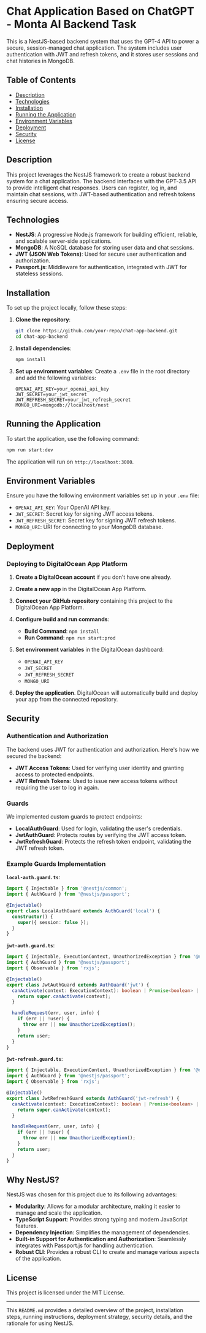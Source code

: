 # Chat Application Based on ChatGPT - Monta AI Backend Task

This is a NestJS-based backend system that uses the GPT-4 API to power a secure, session-managed chat application. The system includes user authentication with JWT and refresh tokens, and it stores user sessions and chat histories in MongoDB.

## Table of Contents
- [Description](#description)
- [Technologies](#technologies)
- [Installation](#installation)
- [Running the Application](#running-the-application)
- [Environment Variables](#environment-variables)
- [Deployment](#deployment)
- [Security](#security)
- [License](#license)

## Description

This project leverages the NestJS framework to create a robust backend system for a chat application. The backend interfaces with the GPT-3.5 API to provide intelligent chat responses. Users can register, log in, and maintain chat sessions, with JWT-based authentication and refresh tokens ensuring secure access.

## Technologies

- **NestJS**: A progressive Node.js framework for building efficient, reliable, and scalable server-side applications.
- **MongoDB**: A NoSQL database for storing user data and chat sessions.
- **JWT (JSON Web Tokens)**: Used for secure user authentication and authorization.
- **Passport.js**: Middleware for authentication, integrated with JWT for stateless sessions.

## Installation

To set up the project locally, follow these steps:

1. **Clone the repository**:
   ```bash
   git clone https://github.com/your-repo/chat-app-backend.git
   cd chat-app-backend
   ```

2. **Install dependencies**:
   ```bash
   npm install
   ```

3. **Set up environment variables**:
   Create a `.env` file in the root directory and add the following variables:
   ```plaintext
   OPENAI_API_KEY=your_openai_api_key
   JWT_SECRET=your_jwt_secret
   JWT_REFRESH_SECRET=your_jwt_refresh_secret
   MONGO_URI=mongodb://localhost/nest
   ```

## Running the Application

To start the application, use the following command:

```bash
npm run start:dev
```

The application will run on `http://localhost:3000`.

## Environment Variables

Ensure you have the following environment variables set up in your `.env` file:

- `OPENAI_API_KEY`: Your OpenAI API key.
- `JWT_SECRET`: Secret key for signing JWT access tokens.
- `JWT_REFRESH_SECRET`: Secret key for signing JWT refresh tokens.
- `MONGO_URI`: URI for connecting to your MongoDB database.

## Deployment

### Deploying to DigitalOcean App Platform

1. **Create a DigitalOcean account** if you don't have one already.

2. **Create a new app** in the DigitalOcean App Platform.

3. **Connect your GitHub repository** containing this project to the DigitalOcean App Platform.

4. **Configure build and run commands**:
   - **Build Command**: `npm install`
   - **Run Command**: `npm run start:prod`

5. **Set environment variables** in the DigitalOcean dashboard:
   - `OPENAI_API_KEY`
   - `JWT_SECRET`
   - `JWT_REFRESH_SECRET`
   - `MONGO_URI`

6. **Deploy the application**. DigitalOcean will automatically build and deploy your app from the connected repository.

## Security

### Authentication and Authorization

The backend uses JWT for authentication and authorization. Here's how we secured the backend:

- **JWT Access Tokens**: Used for verifying user identity and granting access to protected endpoints.
- **JWT Refresh Tokens**: Used to issue new access tokens without requiring the user to log in again.

### Guards

We implemented custom guards to protect endpoints:

- **LocalAuthGuard**: Used for login, validating the user's credentials.
- **JwtAuthGuard**: Protects routes by verifying the JWT access token.
- **JwtRefreshGuard**: Protects the refresh token endpoint, validating the JWT refresh token.

### Example Guards Implementation

**`local-auth.guard.ts`**:
```typescript
import { Injectable } from '@nestjs/common';
import { AuthGuard } from '@nestjs/passport';

@Injectable()
export class LocalAuthGuard extends AuthGuard('local') {
  constructor() {
    super({ session: false });
  }
}
```

**`jwt-auth.guard.ts`**:
```typescript
import { Injectable, ExecutionContext, UnauthorizedException } from '@nestjs/common';
import { AuthGuard } from '@nestjs/passport';
import { Observable } from 'rxjs';

@Injectable()
export class JwtAuthGuard extends AuthGuard('jwt') {
  canActivate(context: ExecutionContext): boolean | Promise<boolean> | Observable<boolean> {
    return super.canActivate(context);
  }

  handleRequest(err, user, info) {
    if (err || !user) {
      throw err || new UnauthorizedException();
    }
    return user;
  }
}
```

**`jwt-refresh.guard.ts`**:
```typescript
import { Injectable, ExecutionContext, UnauthorizedException } from '@nestjs/common';
import { AuthGuard } from '@nestjs/passport';
import { Observable } from 'rxjs';

@Injectable()
export class JwtRefreshGuard extends AuthGuard('jwt-refresh') {
  canActivate(context: ExecutionContext): boolean | Promise<boolean> | Observable<boolean> {
    return super.canActivate(context);
  }

  handleRequest(err, user, info) {
    if (err || !user) {
      throw err || new UnauthorizedException();
    }
    return user;
  }
}
```

## Why NestJS?

NestJS was chosen for this project due to its following advantages:

- **Modularity**: Allows for a modular architecture, making it easier to manage and scale the application.
- **TypeScript Support**: Provides strong typing and modern JavaScript features.
- **Dependency Injection**: Simplifies the management of dependencies.
- **Built-in Support for Authentication and Authorization**: Seamlessly integrates with Passport.js for handling authentication.
- **Robust CLI**: Provides a robust CLI to create and manage various aspects of the application.

## License

This project is licensed under the MIT License.

---

This `README.md` provides a detailed overview of the project, installation steps, running instructions, deployment strategy, security details, and the rationale for using NestJS.
